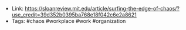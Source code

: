 - Link: https://sloanreview.mit.edu/article/surfing-the-edge-of-chaos/?use_credit=39d352b0395ba768e18f042c6e2a8621
- Tags: #chaos #workplace #work #organization

